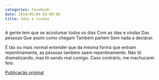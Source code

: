 ```yaml
---
categories: Facebook
date: 2014/05/04 03:00:00
title: Idas e vindas
---
```


A gente tem que se acostumar todos os dias
Com as idas e vindas
Das pessoas
Que assim como chegam
Também partem
Sem nada a declarar.

É tão ou mais normal entender que da mesma forma que entram repentinamente, as pessoas também saem repentinamente. Não tô dramatizando, mas tô sendo real comigo. Caso contrário, me machucarei feio.

[Publicação original](https://www.facebook.com/permalink.php?story_fbid=1419220058348358&id=1418031755133855)
